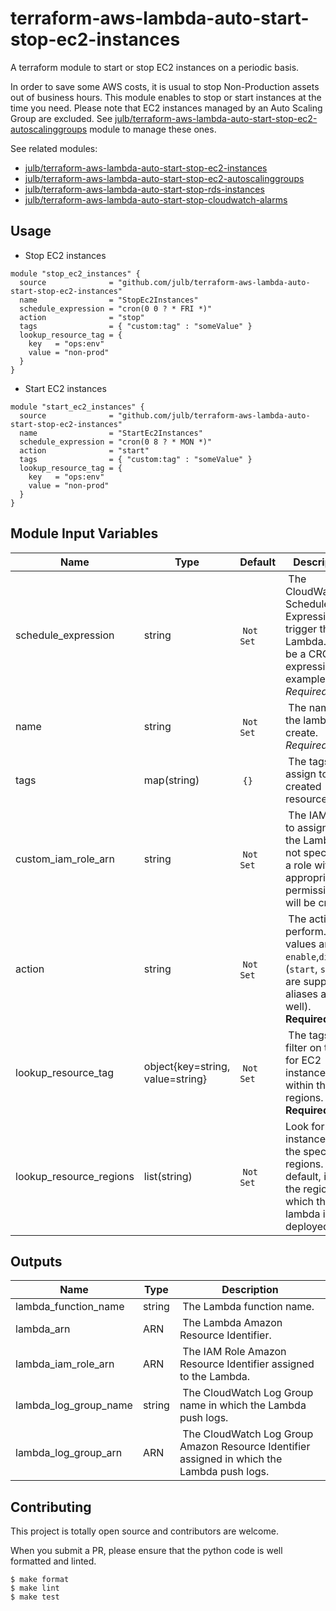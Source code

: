 # terraform-aws-lambda-auto-start-stop-ec2-instances

A terraform module to start or stop EC2 instances on a periodic basis.

In order to save some AWS costs, it is usual to stop Non-Production assets out of business hours.
This module enables to stop or start instances at the time you need.
Please note that EC2 instances managed by an Auto Scaling Group are excluded. See [julb/terraform-aws-lambda-auto-start-stop-ec2-autoscalinggroups](https://github.com/julb/terraform-aws-lambda-auto-start-stop-ec2-autoscalinggroups) module to manage these ones.

See related modules:

- [julb/terraform-aws-lambda-auto-start-stop-ec2-instances](https://github.com/julb/terraform-aws-lambda-auto-start-stop-ec2-instances)
- [julb/terraform-aws-lambda-auto-start-stop-ec2-autoscalinggroups](https://github.com/julb/terraform-aws-lambda-auto-start-stop-ec2-autoscalinggroups)
- [julb/terraform-aws-lambda-auto-start-stop-rds-instances](https://github.com/julb/terraform-aws-lambda-auto-start-stop-rds-instances)
- [julb/terraform-aws-lambda-auto-start-stop-cloudwatch-alarms](https://github.com/julb/terraform-aws-lambda-auto-start-stop-cloudwatch-alarms)


## Usage

- Stop EC2 instances

```hcl
module "stop_ec2_instances" {
  source              = "github.com/julb/terraform-aws-lambda-auto-start-stop-ec2-instances"
  name                = "StopEc2Instances"
  schedule_expression = "cron(0 0 ? * FRI *)"
  action              = "stop"
  tags                = { "custom:tag" : "someValue" }
  lookup_resource_tag = {
    key   = "ops:env"
    value = "non-prod"
  }
}
```

- Start EC2 instances

```hcl
module "start_ec2_instances" {
  source              = "github.com/julb/terraform-aws-lambda-auto-start-stop-ec2-instances"
  name                = "StartEc2Instances"
  schedule_expression = "cron(0 8 ? * MON *)"
  action              = "start"
  tags                = { "custom:tag" : "someValue" }
  lookup_resource_tag = {
    key   = "ops:env"
    value = "non-prod"
  }
}
```

## Module Input Variables

| Name                    | Type                             | Default    | Description                                                                                                                 |
| ----------------------- | -------------------------------- | ---------- | --------------------------------------------------------------------------------------------------------------------------- |
| schedule_expression     | string                           |  `Not Set` |  The CloudWatch Schedule Expression to trigger the Lambda. Can be a CRON expression for example. _Required_.                |
| name                    | string                           |  `Not Set` |  The name of the lambda to create. _Required_.                                                                              |
| tags                    | map(string)                      |  `{}`      |  The tags to assign to the created resources.                                                                               |
| custom_iam_role_arn     | string                           |  `Not Set` |  The IAM role to assign to the Lambda. If not specified, a role with appropriate permissions will be created.               |
| action                  | string                           |  `Not Set` |  The action to perform. Valid values are `enable`,`disable`. (`start`, `stop` are supported aliases as well). **Required**. |
| lookup_resource_tag     | object{key=string, value=string} |  `Not Set` |  The tags to filter on to look for EC2 instances within the regions. **Required**.                                          |
| lookup_resource_regions | list(string)                     |  `Not Set` | Look for EC2 instances in the specified regions. By default, it uses the region in which the lambda is deployed.            |

## Outputs

| Name                  | Type   | Description                                                                                  |
| --------------------- | ------ | -------------------------------------------------------------------------------------------- |
| lambda_function_name  | string |  The Lambda function name.                                                                   |
| lambda_arn            | ARN    |  The Lambda Amazon Resource Identifier.                                                      |
| lambda_iam_role_arn   | ARN    |  The IAM Role Amazon Resource Identifier assigned to the Lambda.                             |
| lambda_log_group_name | string |  The CloudWatch Log Group name in which the Lambda push logs.                                |
| lambda_log_group_arn  | ARN    |  The CloudWatch Log Group Amazon Resource Identifier assigned in which the Lambda push logs. |

## Contributing

This project is totally open source and contributors are welcome.

When you submit a PR, please ensure that the python code is well formatted and linted.

```
$ make format
$ make lint
$ make test
```
